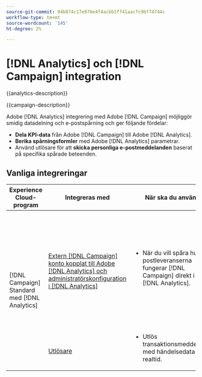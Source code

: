 ```yaml
---
source-git-commit: 94b074c17e976e4f4acbb1ff41aacfc9bf74744c
workflow-type: tm+mt
source-wordcount: '145'
ht-degree: 2%

---
```



# [!DNL Analytics] och [!DNL Campaign] integration

{{analytics-description}}

{{campaign-description}}

Adobe [!DNL Analytics] integrering med Adobe [!DNL Campaign] möjliggör smidig datadelning och e-postspårning och ger följande fördelar:

+ **Dela KPI-data** från Adobe [!DNL Campaign] till Adobe [!DNL Analytics].
+ **Berika spårningsformler** med Adobe [!DNL Analytics] parametrar.
+ Använd utlösare för att **skicka personliga e-postmeddelanden** baserat på specifika spårade beteenden.

## Vanliga integreringar

<table>
    <thead>
        <tr>
            <th>Experience Cloud-program</th>
            <th>Integreras med</th>
            <th>När ska du använda</th>
            <th>Vanliga användningsfall</th>
        </tr>
    </thead>
    <tbody>
        <tr>
            <td rowspan="2">[!DNL Campaign] Standard med [!DNL Analytics]</td>
            <td><a href="https://experienceleague.adobe.com/docs/campaign-standard-learn/tutorials/integrations/track-the-success-of-your-deliveries-in-analytics.html" target="_blank" rel="noreferrer">Extern [!DNL Campaign] konto kopplat till Adobe [!DNL Analytics] och administratörskonfiguration i [!DNL Analytics]</a></td>
            <td>
                <ul style="margin-top: 0;">
                    <li>När du vill spåra hur e-postleveranserna fungerar [!DNL Campaign] direkt i Adobe [!DNL Analytics].</li>
                </ul>
            </td>
            <td>
              <ul style="margin-top: 0;">
                <li>Förbättra era analysrapporter med [!DNL Campaign] leveransdata, inklusive skickade e-postmeddelanden, klickade e-postmeddelanden, öppnade e-postmeddelanden, levererade e-postmeddelanden, avbeställningar och studsar.</li>
                <li>Analysera nedströmskonverteringshändelser för [!DNL Campaign] klicka för att få ut mer av era digitala resurser, t.ex. leads, onlineorder eller andra evenemang som tagits in i [!DNL Analytics].</li>
              </ul>
            </td>
        </tr>
        <tr>
            <td><a href="../../integrations/tutorials/campaign-analytics/campaign-analytics-trigger.md" target="_blank" rel="noreferrer">Utlösare</a></li>
            <td>
                <ul style="margin-top: 0;">
                    <li>Utlös transaktionsmeddelanden med händelsedata i realtid.</li>
                </ul>
            </td>
            <td>
              <ul style="margin-top: 0;">
                <li>Registreringsbekräftelse.</li>
                <li>Kundvagn, kassan.</li>
              </ul>
            </td>
        </tr>              
    </tbody>          
</table>
